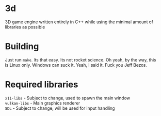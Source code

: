 # 3d
3D game engine written entirely in C++ while using the minimal amount of libraries as possible
# Building
Just run `make`. Its that easy. Its not rocket science. Oh yeah, by the way, this is Linux only. Windows can suck it. Yeah, I said it. Fuck you Jeff Bezos.
# Required libraries
`x11-libs` - Subject to change, used to spawn the main window<br>
`vulkan-libs` - Main graphics renderer<br>
`SDL` - Subject to change, will be used for input handling<br>
